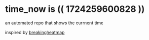 # time_now is (( 1724259600828 ))

an automated repo that shows the currnent time

inspired by [breakingheatmap](https://github.com/breakingheatmap/breakingheatmap)
